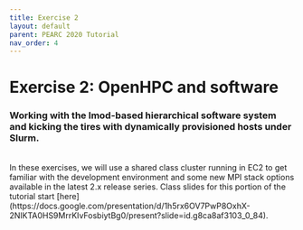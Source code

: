 ```yaml
---
title: Exercise 2
layout: default
parent: PEARC 2020 Tutorial
nav_order: 4
---
```


# Exercise 2: OpenHPC and software
### Working with the lmod-based hierarchical software system and kicking the tires with dynamically provisioned hosts under Slurm.

<br>
In these exercises, we will use a shared class cluster running in EC2 to get
familiar with the development environment and some new MPI stack options
available in the latest 2.x release series. Class slides for this portion of
the tutorial start
[here](https://docs.google.com/presentation/d/1h5rx6OV7PwP8OxhX-2NlKTA0HS9MrrKIvFosbiytBg0/present?slide=id.g8ca8af3103_0_84).





